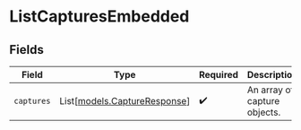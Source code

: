 # ListCapturesEmbedded


## Fields

| Field                                                        | Type                                                         | Required                                                     | Description                                                  |
| ------------------------------------------------------------ | ------------------------------------------------------------ | ------------------------------------------------------------ | ------------------------------------------------------------ |
| `captures`                                                   | List[[models.CaptureResponse](../models/captureresponse.md)] | :heavy_check_mark:                                           | An array of capture objects.                                 |